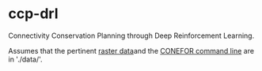 # ccp-drl
Connectivity Conservation Planning through Deep Reinforcement Learning.

Assumes that the pertinent [raster data](https://www.dropbox.com/sh/erl7wx7d40jn14s/AAAmXBP30LHK3dyKSmS-XRAja?dl=0)and the [CONEFOR command line](http://www.conefor.org/coneforsensinode.html) are in './data/'. 

